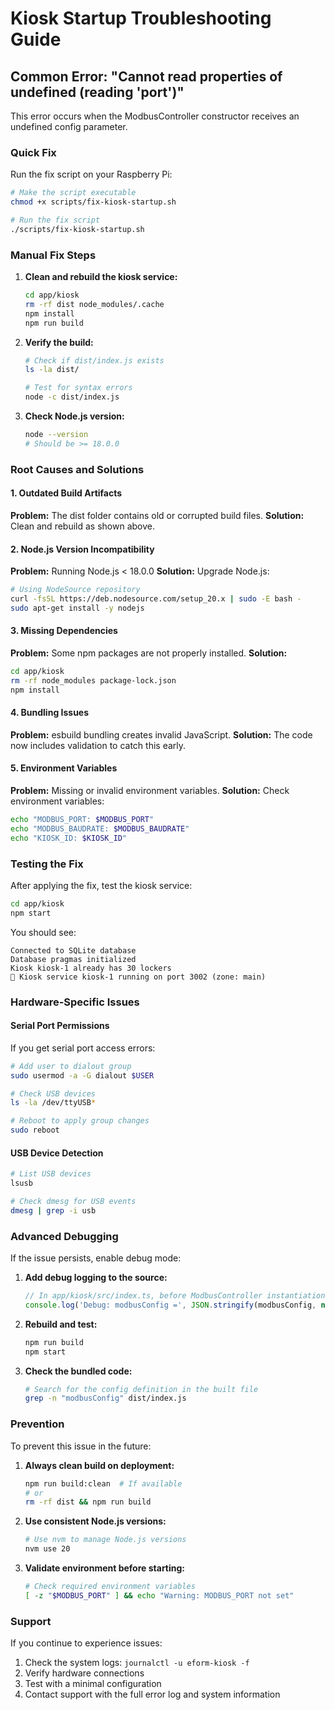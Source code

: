 # Kiosk Startup Troubleshooting Guide

## Common Error: "Cannot read properties of undefined (reading 'port')"

This error occurs when the ModbusController constructor receives an undefined config parameter.

### Quick Fix

Run the fix script on your Raspberry Pi:

```bash
# Make the script executable
chmod +x scripts/fix-kiosk-startup.sh

# Run the fix script
./scripts/fix-kiosk-startup.sh
```

### Manual Fix Steps

1. **Clean and rebuild the kiosk service:**
   ```bash
   cd app/kiosk
   rm -rf dist node_modules/.cache
   npm install
   npm run build
   ```

2. **Verify the build:**
   ```bash
   # Check if dist/index.js exists
   ls -la dist/
   
   # Test for syntax errors
   node -c dist/index.js
   ```

3. **Check Node.js version:**
   ```bash
   node --version
   # Should be >= 18.0.0
   ```

### Root Causes and Solutions

#### 1. Outdated Build Artifacts
**Problem:** The dist folder contains old or corrupted build files.
**Solution:** Clean and rebuild as shown above.

#### 2. Node.js Version Incompatibility
**Problem:** Running Node.js < 18.0.0
**Solution:** Upgrade Node.js:
```bash
# Using NodeSource repository
curl -fsSL https://deb.nodesource.com/setup_20.x | sudo -E bash -
sudo apt-get install -y nodejs
```

#### 3. Missing Dependencies
**Problem:** Some npm packages are not properly installed.
**Solution:** 
```bash
cd app/kiosk
rm -rf node_modules package-lock.json
npm install
```

#### 4. Bundling Issues
**Problem:** esbuild bundling creates invalid JavaScript.
**Solution:** The code now includes validation to catch this early.

#### 5. Environment Variables
**Problem:** Missing or invalid environment variables.
**Solution:** Check environment variables:
```bash
echo "MODBUS_PORT: $MODBUS_PORT"
echo "MODBUS_BAUDRATE: $MODBUS_BAUDRATE"
echo "KIOSK_ID: $KIOSK_ID"
```

### Testing the Fix

After applying the fix, test the kiosk service:

```bash
cd app/kiosk
npm start
```

You should see:
```
Connected to SQLite database
Database pragmas initialized
Kiosk kiosk-1 already has 30 lockers
🚀 Kiosk service kiosk-1 running on port 3002 (zone: main)
```

### Hardware-Specific Issues

#### Serial Port Permissions
If you get serial port access errors:
```bash
# Add user to dialout group
sudo usermod -a -G dialout $USER

# Check USB devices
ls -la /dev/ttyUSB*

# Reboot to apply group changes
sudo reboot
```

#### USB Device Detection
```bash
# List USB devices
lsusb

# Check dmesg for USB events
dmesg | grep -i usb
```

### Advanced Debugging

If the issue persists, enable debug mode:

1. **Add debug logging to the source:**
   ```typescript
   // In app/kiosk/src/index.ts, before ModbusController instantiation
   console.log('Debug: modbusConfig =', JSON.stringify(modbusConfig, null, 2));
   ```

2. **Rebuild and test:**
   ```bash
   npm run build
   npm start
   ```

3. **Check the bundled code:**
   ```bash
   # Search for the config definition in the built file
   grep -n "modbusConfig" dist/index.js
   ```

### Prevention

To prevent this issue in the future:

1. **Always clean build on deployment:**
   ```bash
   npm run build:clean  # If available
   # or
   rm -rf dist && npm run build
   ```

2. **Use consistent Node.js versions:**
   ```bash
   # Use nvm to manage Node.js versions
   nvm use 20
   ```

3. **Validate environment before starting:**
   ```bash
   # Check required environment variables
   [ -z "$MODBUS_PORT" ] && echo "Warning: MODBUS_PORT not set"
   ```

### Support

If you continue to experience issues:

1. Check the system logs: `journalctl -u eform-kiosk -f`
2. Verify hardware connections
3. Test with a minimal configuration
4. Contact support with the full error log and system information